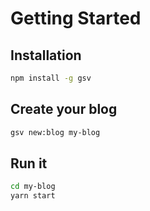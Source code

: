 # Getting Started

## Installation

```bash
npm install -g gsv
```

## Create your blog

```bash
gsv new:blog my-blog
```

## Run it

```bash
cd my-blog
yarn start
```
